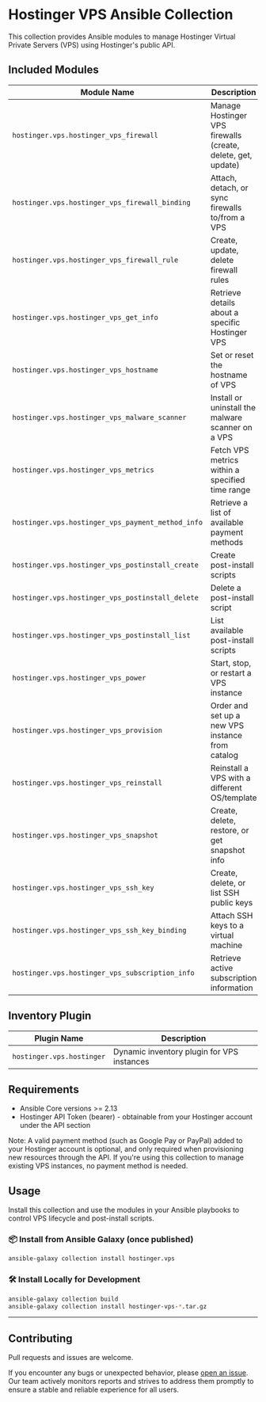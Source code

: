 # Hostinger VPS Ansible Collection

This collection provides Ansible modules to manage Hostinger Virtual Private Servers (VPS) using Hostinger's public API.

## Included Modules

| Module Name                                      | Description                                                  |
| ------------------------------------------------ | ------------------------------------------------------------ |
| `hostinger.vps.hostinger_vps_firewall`           | Manage Hostinger VPS firewalls (create, delete, get, update) |
| `hostinger.vps.hostinger_vps_firewall_binding`   | Attach, detach, or sync firewalls to/from a VPS              |
| `hostinger.vps.hostinger_vps_firewall_rule`      | Create, update, delete firewall rules                        |
| `hostinger.vps.hostinger_vps_get_info`           | Retrieve details about a specific Hostinger VPS              |
| `hostinger.vps.hostinger_vps_hostname`           | Set or reset the hostname of VPS                             |
| `hostinger.vps.hostinger_vps_malware_scanner`    | Install or uninstall the malware scanner on a VPS            |
| `hostinger.vps.hostinger_vps_metrics`            | Fetch VPS metrics within a specified time range              |
| `hostinger.vps.hostinger_vps_payment_method_info`| Retrieve a list of available payment methods                 |
| `hostinger.vps.hostinger_vps_postinstall_create` | Create post-install scripts                                  |
| `hostinger.vps.hostinger_vps_postinstall_delete` | Delete a post-install script                                 |
| `hostinger.vps.hostinger_vps_postinstall_list`   | List available post-install scripts                          |
| `hostinger.vps.hostinger_vps_power`              | Start, stop, or restart a VPS instance                       |
| `hostinger.vps.hostinger_vps_provision`          | Order and set up a new VPS instance from catalog             |
| `hostinger.vps.hostinger_vps_reinstall`          | Reinstall a VPS with a different OS/template                 |
| `hostinger.vps.hostinger_vps_snapshot`           | Create, delete, restore, or get snapshot info                |
| `hostinger.vps.hostinger_vps_ssh_key`            | Create, delete, or list SSH public keys                      |
| `hostinger.vps.hostinger_vps_ssh_key_binding`    | Attach SSH keys to a virtual machine                         |
| `hostinger.vps.hostinger_vps_subscription_info`  | Retrieve active subscription information                     |

## Inventory Plugin

| Plugin Name                  | Description                                 |
| --------------------------- | ------------------------------------------- |
| `hostinger.vps.hostinger`   | Dynamic inventory plugin for VPS instances  |

## Requirements

- Ansible Core versions >= 2.13
- Hostinger API Token (bearer) - obtainable from your Hostinger account under the API section

Note: A valid payment method (such as Google Pay or PayPal) added to your Hostinger account is optional, and only required when provisioning new resources through the API. If you're using this collection to manage existing VPS instances, no payment method is needed.

## Usage

Install this collection and use the modules in your Ansible playbooks to control VPS lifecycle and post-install scripts.

### 📦 Install from Ansible Galaxy (once published)

```bash
ansible-galaxy collection install hostinger.vps
```

### 🛠️ Install Locally for Development

```bash
ansible-galaxy collection build
ansible-galaxy collection install hostinger-vps-*.tar.gz
```

---

## Contributing

Pull requests and issues are welcome.

If you encounter any bugs or unexpected behavior, please [open an issue](https://github.com/hostinger/ansible-collection-hostinger/issues).  
Our team actively monitors reports and strives to address them promptly to ensure a stable and reliable experience for all users.
